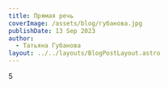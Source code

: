 ```yaml
---
title: Прямая речь
coverImage: /assets/blog/губанова.jpg
publishDate: 13 Sep 2023
author:
  - Татьяна Губанова
layout: ../../layouts/BlogPostLayout.astro
---
```

5